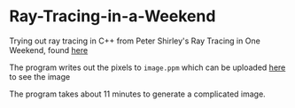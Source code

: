 # Ray-Tracing-in-a-Weekend
Trying out ray tracing in C++ from Peter Shirley's Ray Tracing in One Weekend, found [here](http://www.realtimerendering.com/raytracing/Ray%20Tracing%20in%20a%20Weekend.pdf)

The program writes out the pixels to `image.ppm` which can be uploaded [here](http://paulcuth.me.uk/netpbm-viewer/) to see the image

The program takes about 11 minutes to generate a complicated image.
